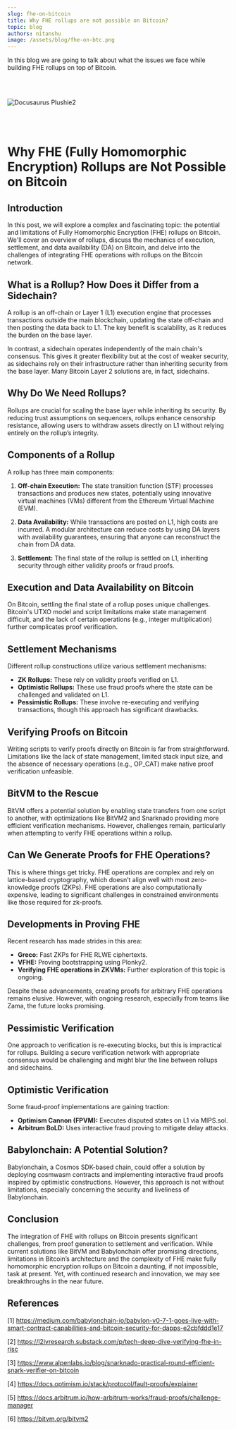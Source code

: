 ```yaml
---
slug: fhe-on-bitcoin
title: Why FHE rollups are not possible on Bitcoin?
topic: blog
authors: nitanshu
image: /assets/blog/fhe-on-btc.png
---
```


In this blog we are going to talk about what the issues we face while building FHE rollups on top of Bitcoin.
<!--truncate-->

<br></br>

![Docusaurus Plushie2](/assets/blog/fhe-on-btc.png)

<br></br>

# Why FHE (Fully Homomorphic Encryption) Rollups are Not Possible on Bitcoin

## Introduction

In this post, we will explore a complex and fascinating topic: the potential and limitations of Fully Homomorphic Encryption (FHE) rollups on Bitcoin. We'll cover an overview of rollups, discuss the mechanics of execution, settlement, and data availability (DA) on Bitcoin, and delve into the challenges of integrating FHE operations with rollups on the Bitcoin network.

## What is a Rollup? How Does it Differ from a Sidechain?

A rollup is an off-chain or Layer 1 (L1) execution engine that processes transactions outside the main blockchain, updating the state off-chain and then posting the data back to L1. The key benefit is scalability, as it reduces the burden on the base layer.

In contrast, a sidechain operates independently of the main chain's consensus. This gives it greater flexibility but at the cost of weaker security, as sidechains rely on their infrastructure rather than inheriting security from the base layer. Many Bitcoin Layer 2 solutions are, in fact, sidechains.

## Why Do We Need Rollups?

Rollups are crucial for scaling the base layer while inheriting its security. By reducing trust assumptions on sequencers, rollups enhance censorship resistance, allowing users to withdraw assets directly on L1 without relying entirely on the rollup’s integrity.

## Components of a Rollup

A rollup has three main components:

1. **Off-chain Execution:** The state transition function (STF) processes transactions and produces new states, potentially using innovative virtual machines (VMs) different from the Ethereum Virtual Machine (EVM).
   
2. **Data Availability:** While transactions are posted on L1, high costs are incurred. A modular architecture can reduce costs by using DA layers with availability guarantees, ensuring that anyone can reconstruct the chain from DA data.
   
3. **Settlement:** The final state of the rollup is settled on L1, inheriting security through either validity proofs or fraud proofs.

## Execution and Data Availability on Bitcoin

On Bitcoin, settling the final state of a rollup poses unique challenges. Bitcoin's UTXO model and script limitations make state management difficult, and the lack of certain operations (e.g., integer multiplication) further complicates proof verification.

## Settlement Mechanisms

Different rollup constructions utilize various settlement mechanisms:

- **ZK Rollups:** These rely on validity proofs verified on L1.
- **Optimistic Rollups:** These use fraud proofs where the state can be challenged and validated on L1.
- **Pessimistic Rollups:** These involve re-executing and verifying transactions, though this approach has significant drawbacks.

## Verifying Proofs on Bitcoin

Writing scripts to verify proofs directly on Bitcoin is far from straightforward. Limitations like the lack of state management, limited stack input size, and the absence of necessary operations (e.g., OP_CAT) make native proof verification unfeasible.

## BitVM to the Rescue

BitVM offers a potential solution by enabling state transfers from one script to another, with optimizations like BitVM2 and Snarknado providing more efficient verification mechanisms. However, challenges remain, particularly when attempting to verify FHE operations within a rollup.

## Can We Generate Proofs for FHE Operations?

This is where things get tricky. FHE operations are complex and rely on lattice-based cryptography, which doesn’t align well with most zero-knowledge proofs (ZKPs). FHE operations are also computationally expensive, leading to significant challenges in constrained environments like those required for zk-proofs.

## Developments in Proving FHE

Recent research has made strides in this area:

- **Greco:** Fast ZKPs for FHE RLWE ciphertexts.
- **VFHE:** Proving bootstrapping using Plonky2.
- **Verifying FHE operations in ZKVMs:** Further exploration of this topic is ongoing.

Despite these advancements, creating proofs for arbitrary FHE operations remains elusive. However, with ongoing research, especially from teams like Zama, the future looks promising.

## Pessimistic Verification

One approach to verification is re-executing blocks, but this is impractical for rollups. Building a secure verification network with appropriate consensus would be challenging and might blur the line between rollups and sidechains.

## Optimistic Verification

Some fraud-proof implementations are gaining traction:

- **Optimism Cannon (FPVM):** Executes disputed states on L1 via MIPS.sol.
- **Arbitrum BoLD:** Uses interactive fraud proving to mitigate delay attacks.

## Babylonchain: A Potential Solution?

Babylonchain, a Cosmos SDK-based chain, could offer a solution by deploying cosmwasm contracts and implementing interactive fraud proofs inspired by optimistic constructions. However, this approach is not without limitations, especially concerning the security and liveliness of Babylonchain.

## Conclusion

The integration of FHE with rollups on Bitcoin presents significant challenges, from proof generation to settlement and verification. While current solutions like BitVM and Babylonchain offer promising directions, limitations in Bitcoin’s architecture and the complexity of FHE make fully homomorphic encryption rollups on Bitcoin a daunting, if not impossible, task at present. Yet, with continued research and innovation, we may see breakthroughs in the near future.

## References

[1] https://medium.com/babylonchain-io/babylon-v0-7-1-goes-live-with-smart-contract-capabilities-and-bitcoin-security-for-dapps-e2cbfddd1e17

[2] https://l2ivresearch.substack.com/p/tech-deep-dive-verifying-fhe-in-risc

[3] https://www.alpenlabs.io/blog/snarknado-practical-round-efficient-snark-verifier-on-bitcoin

[4] https://docs.optimism.io/stack/protocol/fault-proofs/explainer

[5] https://docs.arbitrum.io/how-arbitrum-works/fraud-proofs/challenge-manager

[6] https://bitvm.org/bitvm2
